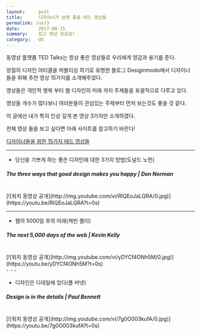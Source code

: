 ```yaml
---
layout:     post
title:      디자이너가 보면 좋을 테드 영상들
permalink: /ux/3
date:       2017-08-15
summary:    참고 영상 모음집!
category: 	UX
---
```


동영상 플랫폼 TED Talks는 항상 좋은 영상들로 우리에게 영감과 용기를 준다.

양질의 디자인 아티클을 퍼블리싱 하기로 유명한 블로그 Desiginmodo에서 디자이너들을 위해 추천 영상 15가지를 소개해주었다.

영상들은 개인적 행복 부터 웹 디자인의 미래 까지 주제들을 포괄적으로 다루고 있다.

영상들 개수가 많다보니 여러분들이 관심있는 주제부터 먼저 보는것도 좋을 것 같다.

이 글에선 내가 특히 인상 깊게 본 영상 3가지만 소개하겠다.

전체 영상 들을 보고 싶다면 아래 사이트를 참고하기 바란다!

[디자이너들을 위한 15가지 테드 영상들](https://designmodo.com/ted-web-design/)

- - -

* 당신을 기쁘게 하는 좋은 디자인에 대한 3가지 방법(도널드 노먼)
##### The three ways that good design makes you happy | Don Norman

<br>
[![워치 동영상 공개](http://img.youtube.com/vi/RlQEoJaLQRA/0.jpg)](https://youtu.be/RlQEoJaLQRA?t=0s)

<br>

- - -

* 웹의 5000일 후의 미래(케빈 켈리)
##### The next 5,000 days of the web | Kevin Kelly

<br>
[![워치 동영상 공개](http://img.youtube.com/vi/yDYCf4ONh5M/0.jpg)](https://youtu.be/yDYCf4ONh5M?t=0s)

<br>
- - -

* 디자인은 디테일에 있다(폴 버넷)
##### Design is in the details | Paul Bennett

<br>
[![워치 동영상 공개](http://img.youtube.com/vi/7g0O003kufA/0.jpg)](https://youtu.be/7g0O003kufA?t=0s)
